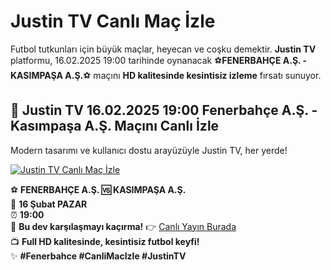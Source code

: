 # Justin TV Canlı Maç İzle  

Futbol tutkunları için büyük maçlar, heyecan ve coşku demektir. **Justin TV** platformu, 16.02.2025 19:00 tarihinde oynanacak ⚽️**FENERBAHÇE A.Ş. - KASIMPAŞA A.Ş.**⚽️ maçını **HD kalitesinde kesintisiz izleme** fırsatı sunuyor.  

## 🎥 Justin TV 16.02.2025 19:00 Fenerbahçe A.Ş. - Kasımpaşa A.Ş. Maçını Canlı İzle  

Modern tasarımı ve kullanıcı dostu arayüzüyle Justin TV, her yerde!  

[![Justin TV Canlı Maç İzle](https://i.ibb.co/5K7Ks6w/zzzz3.gif)](https://bit.ly/bosssportstv)  

⚽ **FENERBAHÇE A.Ş. 🆚 KASIMPAŞA A.Ş.**  
📅 **16 Şubat PAZAR**  
⏰ **19:00**  
🔴 **Bu dev karşılaşmayı kaçırma!** 👉 [Canlı Yayın Burada](http://bit.ly/bosssportstv)  
📺 **Full HD kalitesinde, kesintisiz futbol keyfi!**  
✨ **#Fenerbahce #CanliMacIzle #JustinTV**  
